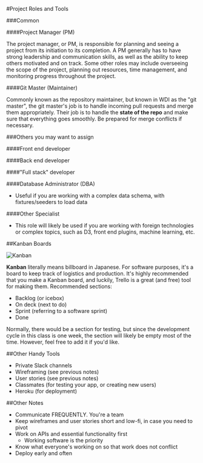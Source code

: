 #Project Roles and Tools

###Common

####Project Manager (PM)

The project manager, or PM, is responsible for planning and seeing a project from its initiation to its completion. A PM generally has to have strong leadership and communication skills, as well as the ability to keep others motivated and on track. Some other roles may include overseeing the scope of the project, planning out resources, time management, and monitoring progress throughout the project.

####Git Master (Maintainer)

Commonly known as the repository maintainer, but known in WDI as the "git master", the git master's job is to handle incoming pull requests and merge them appropriately. Their job is to handle the **state of the repo** and make sure that everything goes smoothly. Be prepared for merge conflicts if necessary.

###Others you may want to assign

####Front end developer

####Back end developer

####"Full stack" developer

####Database Administrator (DBA)

* Useful if you are working with a complex data schema, with fixtures/seeders to load data

####Other Specialist

* This role will likely be used if you are working with foreign technologies or complex topics, such as D3, front end plugins, machine learning, etc.

##Kanban Boards

![Kanban](https://olemortenamundsen.files.wordpress.com/2010/03/kanban_illustration.png)

**Kanban** literally means billboard in Japanese. For software purposes, it's a board to keep track of logistics and production. It's highly recommended that you make a Kanban board, and luckily, Trello is a great (and free) tool for making them. Recommended sections:

* Backlog (or icebox)
* On deck (next to do)
* Sprint (referring to a software sprint)
* Done

Normally, there would be a section for testing, but since the development cycle in this class is one week, the section will likely be empty most of the time. However, feel free to add it if you'd like.

##Other Handy Tools

* Private Slack channels
* Wireframing (see previous notes)
* User stories (see previous notes)
* Classmates (for testing your app, or creating new users)
* Heroku (for deployment)

##Other Notes

* Communicate FREQUENTLY. You're a team
* Keep wireframes and user stories short and low-fi, in case you need to pivot
* Work on APIs and essential functionality first
  * Working software is the priority
* Know what everyone's working on so that work does not conflict
* Deploy early and often

